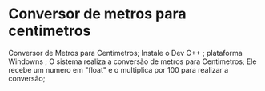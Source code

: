# Conversor de metros para centimetros
Conversor de Metros para Centímetros;
Instale o Dev C++ ;
plataforma  Windowns ;
O sistema realiza a conversão de metros para Centimetros;
Ele recebe um numero em "float" e o multiplica por 100 para  realizar a conversão;
